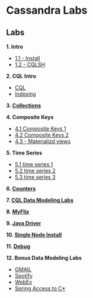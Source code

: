 <link rel='stylesheet' href='assets/css/main.css'/>

# Cassandra Labs

## Labs

**1. Intro**

* [1.1 - Install](01-intro/1.1-install.md)
* [1.2 - CQLSH](01-intro/1.2-cqlsh.md)

**2. CQL Intro**

* [CQL](02-cql/README.md)
* [Indexing](02-cql/2.7-index.md)

**3. [Collections](03-collections/README.md)**

**4. Composite Keys**

* [4.1 Composite Keys 1](04-composite-keys/4.1-composite-keys-1.md)
* [4.2 Composite Keys 2](04-composite-keys/4.2-composite-keys-2.md)
* [4.3 - Materializd views](04-composite-keys/4.3-materialized-view-1.md)

**5. Time Series**

* [5.1 time series 1](05-time-series/5.1-time-series-1.md)
* [5.2 time series 2](05-time-series/5.2-generate-data.md)
* [5.3 time series 3](05-time-series/5.3-partitioning.md)

**6. [Counters](06-counter/README.md)**

**7. [CQL Data Modeling Labs](07-cql-modeling/README.md)**

**8. [MyFlix](08-myflix/README.md)**

**9. [Java Driver](09-java-driver/README.md)**

**10. [Single Node Install](10-single-node-install/README.md)**

**11. [Debug](11-debug/README.md)**

**12. Bonus Data Modeling Labs**

- [GMAIL](12-gmail/README.md)
- [Spotify](13-music/README.md)
- [WebEx](15-video-conf/README.md)
- [Spring Access to C*](14-spring/README.md)

